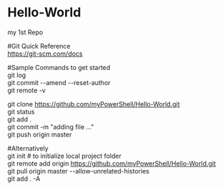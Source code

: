 # Hello-World
my 1st Repo

#Git Quick Reference <br />
https://git-scm.com/docs <br />



#Sample Commands to get started <br />
git log <br />
git commit --amend --reset-author <br />
git remote -v <br />

git clone https://github.com/myPowerShell/Hello-World.git <br />
git status <br />
git add . <br />
git commit -m "adding file ..." <br />
git push origin master <br />


#Alternatively <br />
git init # to initialize local project folder <br />
git remote add origin https://github.com/myPowerShell/Hello-World.git <br />
git pull origin master  --allow-unrelated-histories <br />
git add . -A <br />
